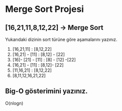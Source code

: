 # Merge Sort Projesi
## [16,21,11,8,12,22] -> Merge Sort

Yukarıdaki dizinin sort türüne göre aşamalarını yazınız.
1. [16,21,11]        :         [8,12,22]
2. [16,21] - [11]    :         [8,12] - [22]
3. [16]-  [21] - [11]  :        [8] - [12] -[22] 
4. [16,21] - [11] :              [8,12]-  [22]
5. [11,16,21] : [8,12,22]
6. [8,11,12,16,21,22]


## Big-O gösterimini yazınız.
O(nlogn)
